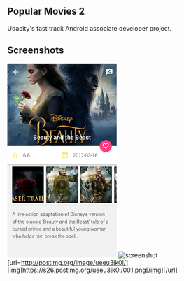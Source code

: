 ## Popular Movies 2
Udacity's fast track Android associate developer project.

## Screenshots

![screenshot](https://raw.githubusercontent.com/osirvics/PopularMovies_2/master/screenshots/001.png)
![screenshot](https://raw.githubusercontent.com/osirvics/PopularMovies_2/screenshots/002.png)
[url=http://postimg.org/image/ueeu3jk0l/][img]https://s26.postimg.org/ueeu3jk0l/001.png[/img][/url]
